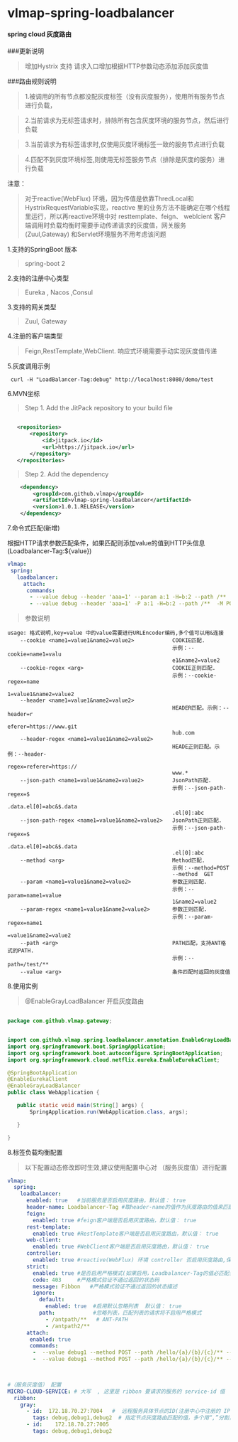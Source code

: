 # vlmap-spring-loadbalancer

 #### spring cloud 灰度路由
 
 ###更新说明
 > 增加Hystrix 支持
 > 请求入口增加根据HTTP参数动态添加添加灰度值
 

 ###路由规则说明
 
 >1.被调用的所有节点都没配灰度标签（没有灰度服务），使用所有服务节点进行负载，
 
 >2.当前请求为无标签请求时，排除所有包含灰度环境的服务节点，然后进行负载
 
 >3.当前请求为有标签请求时,仅使用灰度环境标签一致的服务节点进行负载
 
 >4.匹配不到灰度环境标签,则使用无标签服务节点（排除是灰度的服务）进行负载
 
  注意：
  >  对于reactive(WebFlux) 环境，因为传值是依靠ThredLocal和HystrixRequestVariable实现，reactive 里的业务方法不能确定在哪个线程里运行，所以再reactive环境中对 resttemplate、feign、 weblcient 客户端调用时负载均衡时需要手动传递请求的灰度值，网关服务 (Zuul,Gateway) 和Servlet环境服务不用考虑该问题
  
1.支持的SpringBoot 版本

>  spring-boot 2

2.支持的注册中心类型
  
 >  Eureka , Nacos ,Consul
 
3.支持的网关类型

>  Zuul, Gateway

4.注册的客户端类型
> Feign,RestTemplate,WebClient.  响应式环境需要手动实现灰度值传递

5.灰度调用示例
```text
 curl -H "LoadBalancer-Tag:debug" http://localhost:8080/demo/test
```
6.MVN坐标
>Step 1. Add the JitPack repository to your build file
 ```xml
 
    <repositories>
		<repository>
		    <id>jitpack.io</id>
		    <url>https://jitpack.io</url>
		</repository>
	</repositories>
```
>  Step 2. Add the dependency
```xml
    <dependency>
	    <groupId>com.github.vlmap</groupId>
	    <artifactId>vlmap-spring-loadbalancer</artifactId>
	    <version>1.0.1.RELEASE</version>
    </dependency>
```
7.命令式匹配(新增)

 根据HTTP请求参数匹配条件，如果匹配则添加value的值到HTTP头信息(Loadbalancer-Tag:${value})
```yaml
vlmap:
 spring: 
   loadbalancer: 
     attach: 
      commands:
       - --value debug --header 'aaa=1' --param a:1 -H=b:2 --path /**  -M POST --json-path $.data[0]:a --cookie  cookie1:2 --param p1:1 --param p2:2
       - --value debug --header 'aaa=1' -P a:1 -H=b:2 --path /**  -M POST --json-path $.data[0]:a --cookie  cookie1:2 --param p1:1 --param p2:2
 ```

>参数说明
```text
usage: 格式说明,key=value 中的value需要进行URLEncoder编码,多个值可以用&连接
    --cookie <name1=value1&name2=value2>            COOKIE匹配.
                                                    示例：--cookie=name1=valu
                                                    e1&name2=value2
    --cookie-regex <arg>                            COOKIE正则匹配.
                                                    示例：--cookie-regex=name
                                                    1=value1&name2=value2
    --header <name1=value1&name2=value2>
                                                    HEADER匹配。示例：--header=r
                                                    eferer=https://www.git
                                                    hub.com
    --header-regex <name1=value1&name2=value2>
                                                    HEADE正则匹配。示例：--header-
                                                    regex=referer=https://
                                                    www.*
    --json-path <name1=value1&name2=value2>         JsonPath匹配.
                                                    示例：--json-path-regex=$
                                                    .data.el[0]=abc&$.data
                                                    .el[0]:abc
    --json-path-regex <name1=value1&name2=value2>   JsonPath正则匹配.
                                                    示例：--json-path-regex=$
                                                    .data.el[0]=abc&$.data
                                                    .el[0]:abc
    --method <arg>                                  Method匹配.
                                                    示例：--method=POST
                                                    --method  GET
    --param <name1=value1&name2=value2>             参数正则匹配.
                                                    示例：--param=name1=value
                                                    1&name2=value2
    --param-regex <name1=value1&name2=value2>       参数正则匹配.
                                                    示例：--param-regex=name1
                                                    =value1&name2=value2
    --path <arg>                                    PATH匹配，支持ANT格式的PATH.
                                                    示例：--path=/test/**
    --value <arg>                                   条件匹配时返回的灰度值

```

8.使用实例
  >@EnableGrayLoadBalancer  开启灰度路由
  
 ```java

package com.github.vlmap.gateway;


import com.github.vlmap.spring.loadbalancer.annotation.EnableGrayLoadBalancer;
import org.springframework.boot.SpringApplication;
import org.springframework.boot.autoconfigure.SpringBootApplication;
import org.springframework.cloud.netflix.eureka.EnableEurekaClient;

@SpringBootApplication
@EnableEurekaClient
@EnableGrayLoadBalancer
public class WebApplication {

    public static void main(String[] args) {
        SpringApplication.run(WebApplication.class, args);

    }

}


```


8.标签负载均衡配置

 
   
 >  以下配置动态修改即时生效,建议使用配置中心对 （服务灰度值）进行配置
   
 
```yaml
vlmap:
  spring:
    loadbalancer:
      enabled: true   #当前服务是否启用灰度路由，默认值： true
      header-name: Loadbalancer-Tag #取header-name的值作为灰度路由的值来匹配，支持动态配置，默认值：Loadbalancer-Tag
      feign:
        enabled: true #feign客户端是否启用灰度路由，默认值： true
      rest-template:
        enabled: true #RestTemplate客户端是否启用灰度路由，默认值： true
      web-client:
        enabled: true #WebClient客户端是否启用灰度路由，默认值： true
      controller:  
        enabled: true #reactive(WebFlux) 环境 controller 否启用灰度路由,保证标签能传到Contoller层，默认值： true
      strict:
        enabled: true #是否启用严格模式(如果启用，Loadbalancer-Tag的值必匹配当前服务说配置的灰度值，不匹配返回 HTTP code)，默认值： true
        code: 403     #严格模式验证不通过返回的状态码
        message: Fibbon   #严格模式验证不通过返回的状态描述
        ignore:
          default:
            enabled: true  #启用默认忽略列表  默认值： true
          path:            #忽略列表，匹配列表的请求将不启用严格模式
            - /antpath/**   # ANT-PATH
            - /antpath2/**
      attach:
       enabled: true       
       commands:
        -  --value debug1 --method POST --path /hello/{a}/{b}/{c}/** --header h1=1&h1=2&h2=2 --param p1=1&p1=2&p2=2 --json-path  $.a=1&$.b=abcde --json-path-regex  $.a=%5Cd%2B&$.b=\w%2B
        -  --value debug1 --method POST --path /hello/{a}/{b}/{c}/** --header h1=1&h1=2&h2=2 --param p1=1&p1=2&p2=2 --json-path  $.a=1&$.b=abcde --json-path-regex  $.a=%5Cd%2B&$.b=\w%2B
        


#（服务灰度值） 配置
MICRO-CLOUD-SERVICE: # 大写  , 这里是 ribbon 要请求的服务的 service-id 值
  ribbon:
    gray:
      - id:  172.18.70.27:7004   #  远程服务具体节点的ID(注册中心中注册的 IP:PORT ，静态服务使用listOfServers值)，支持动态配置
        tags: debug,debug1,debug2  # 指定节点灰度路由匹配的值，多个用“,”分割，支持动态配置
      - id:    172.18.70.27:7005
        tags: debug,debug1,debug2

```
